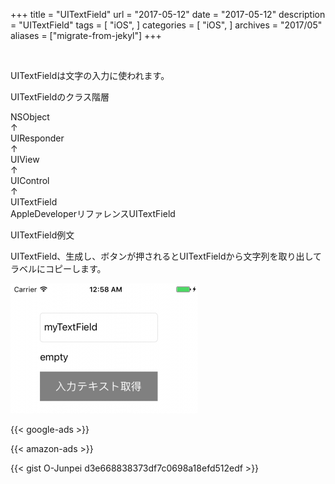 +++
title = "UITextField"
url = "2017-05-12"
date = "2017-05-12"
description = "UITextField"
tags = [
    "iOS",
]
categories = [
    "iOS",
]
archives = "2017/05"
aliases = ["migrate-from-jekyl"]
+++

<br>

UITextFieldは文字の入力に使われます。

UITextFieldのクラス階層

NSObject  
↑  
UIResponder  
↑  
UIView  
↑  
UIControl  
↑  
UITextField  
AppleDeveloperリファレンスUITextField  

UITextField例文

UITextField、生成し、ボタンが押されるとUITextFieldから文字列を取り出してラベルにコピーします。

![alt](1.png)

<!-- Google Ads -->
{{< google-ads >}}

<!-- Amazon Ads -->
{{< amazon-ads >}}

{{< gist O-Junpei d3e668838373df7c0698a18efd512edf >}}
